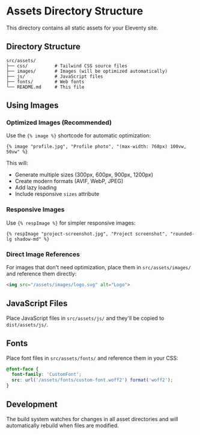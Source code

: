 # Assets Directory Structure

This directory contains all static assets for your Eleventy site.

## Directory Structure

```
src/assets/
├── css/          # Tailwind CSS source files
├── images/       # Images (will be optimized automatically)
├── js/           # JavaScript files
├── fonts/        # Web fonts
└── README.md     # This file
```

## Using Images

### Optimized Images (Recommended)
Use the `{% image %}` shortcode for automatic optimization:

```njk
{% image "profile.jpg", "Profile photo", "(max-width: 768px) 100vw, 50vw" %}
```

This will:
- Generate multiple sizes (300px, 600px, 900px, 1200px)
- Create modern formats (AVIF, WebP, JPEG)
- Add lazy loading
- Include responsive `sizes` attribute

### Responsive Images
Use `{% respImage %}` for simpler responsive images:

```njk
{% respImage "project-screenshot.jpg", "Project screenshot", "rounded-lg shadow-md" %}
```

### Direct Image References
For images that don't need optimization, place them in `src/assets/images/` and reference them directly:

```html
<img src="/assets/images/logo.svg" alt="Logo">
```

## JavaScript Files
Place JavaScript files in `src/assets/js/` and they'll be copied to `dist/assets/js/`.

## Fonts
Place font files in `src/assets/fonts/` and reference them in your CSS:

```css
@font-face {
  font-family: 'CustomFont';
  src: url('/assets/fonts/custom-font.woff2') format('woff2');
}
```

## Development
The build system watches for changes in all asset directories and will automatically rebuild when files are modified.
